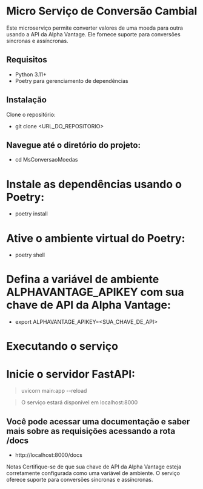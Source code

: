 # Micro Serviço de Conversão Cambial

Este microserviço permite converter valores de uma moeda para outra usando a API da Alpha Vantage. Ele fornece suporte para conversões síncronas e assíncronas.

## Requisitos
- Python 3.11+
- Poetry para gerenciamento de dependências

## Instalação
Clone o repositório:

- git clone <URL_DO_REPOSITORIO>

## Navegue até o diretório do projeto:

- cd MsConversaoMoedas

# Instale as dependências usando o Poetry:

- poetry install

# Ative o ambiente virtual do Poetry:

- poetry shell

# Defina a variável de ambiente ALPHAVANTAGE_APIKEY com sua chave de API da Alpha Vantage:

- export ALPHAVANTAGE_APIKEY=<SUA_CHAVE_DE_API>

# Executando o serviço
# Inicie o servidor FastAPI:

> uvicorn main:app --reload

> O serviço estará disponível em localhost:8000
## Você pode acessar uma documentação e saber mais sobre as requisições acessando a rota /docs
- http://localhost:8000/docs
  

Notas
Certifique-se de que sua chave de API da Alpha Vantage esteja corretamente configurada como uma variável de ambiente.
O serviço oferece suporte para conversões síncronas e assíncronas.
